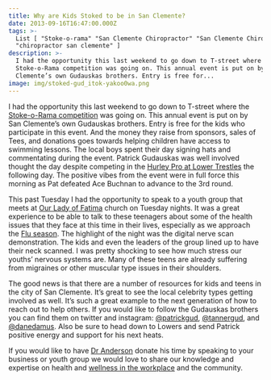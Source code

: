```yaml
---
title: Why are Kids Stoked to be in San Clemente?
date: 2013-09-16T16:47:00.000Z
tags: >-
  List [ "Stoke-o-rama" "San Clemente Chiropractor" "San Clemente Chiropractic"
  "chiropractor san clemente" ]
description: >-
  I had the opportunity this last weekend to go down to T-street where the
  Stoke-o-Rama competition was going on. This annual event is put on by San
  Clemente’s own Gudauskas brothers. Entry is free for...
image: img/stoked-gud_itok-yakoo0wa.png
---
```

I had the opportunity this last weekend to go down to T-street where the [](<>)[Stoke-o-Rama competition](http://www.sanclementetimes.com/blog/2013/08/09/gudauskas-bros-stoke-o-rama-returns/ "Stoke-o-rama returns") was going on. This annual event is put on by San Clemente’s own Gudauskas brothers. Entry is free for the kids who participate in this event. And the money they raise from sponsors, sales of Tees, and donations goes towards helping children have access to swimming lessons. The local boys spent their day signing hats and commentating during the event. Patrick Gudauskas was well involved thought the day despite competing in the[](<>) [Hurley Pro at Lower Trestles](http://www.thehurleypro.com/ "The Hurley Pro") the following day. The positive vibes from the event were in full force this morning as Pat defeated Ace Buchnan to advance to the 3rd round.

This past Tuesday I had the opportunity to speak to a youth group that meets at[](<>) [Our Lady of Fatima](http://olfschool.net/ "Our lady of fatima") church on Tuesday nights. It was a great experience to be able to talk to these teenagers about some of the health issues that they face at this time in their lives, especially as we approach the [](<>)[Flu season](diy-flu-shot-alternatives.html "DIY flu shot alternatives"). The highlight of the night was the digital nerve scan demonstration. The kids and even the leaders of the group lined up to have their neck scanned. I was pretty shocking to see how much stress our youths’ nervous systems are. Many of these teens are already suffering from migraines or other muscular type issues in their shoulders.

The good news is that there are a number of resources for kids and teens in the city of San Clemente. It’s great to see the local celebrity types getting involved as well. It’s such a great example to the next generation of how to reach out to help others. If you would like to follow the Gudauskas brothers you can find them on twitter and instagram: [@patrickgud](https://twitter.com/Patrickgud "Patrick Gudauskas"), [@tannergud](https://twitter.com/tannergud "Tanner Gudauskas"), and[](<>) [@danedamus](http://instagram.com/danedamus# "Dane Gudauskas"). Also be sure to head down to Lowers and send Patrick positive energy and support for his next heats.

If you would like to have[](<>) [Dr Anderson](http://www.trestleschiropractic.com/meet-doctor "Meet The Doctor") donate his time by speaking to your business or youth group we would love to share our knowledge and expertise on health and[](<>) [wellness in the workplace](stress-affects-your-quality-life.html "Stress in the workplace") and the community.